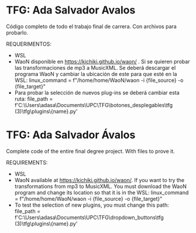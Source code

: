 # TFG: Ada Salvador Avalos
Código completo de todo el trabajo final de carrera. Con archivos para probarlo. 

REQUERIMENTOS:
- WSL
- WaoN disponible en https://kichiki.github.io/waon/ . Si se quieren probar las transformaciones de mp3 a MusicXML. Se deberá descargar el programa WaoN y cambiar la ubicación de este para que esté en la WSL:
            linux_command = f"/home/home/WaoN/waon -i {file_source} -o {file_target}"
- Para probar la selección de nuevos plug-ins se deberá cambiar esta ruta:
           file_path = f'C:\\Users\\adasa\\Documents\\UPC\\TFG\\botones_desplegables\\tfg (3)\\tfg\\plugins\\{name}.py'  

# TFG: Ada Salvador Ávalos
Complete code of the entire final degree project. With files to prove it.

REQUIREMENTS:
- WSL
- WaoN available at https://kichiki.github.io/waon/. If you want to try the transformations from mp3 to MusicXML. You must download the WaoN program and change its location so that it is in the WSL:
 linux_command = f"/home/home/WaoN/waon -i {file_source} -o {file_target}"
- To test the selection of new plugins, you must change this path:
 file_path = f'C:\\Users\\adasa\\Documents\\UPC\\TFG\\dropdown_buttons\\tfg (3)\\tfg\\plugins\\{name}.py'
